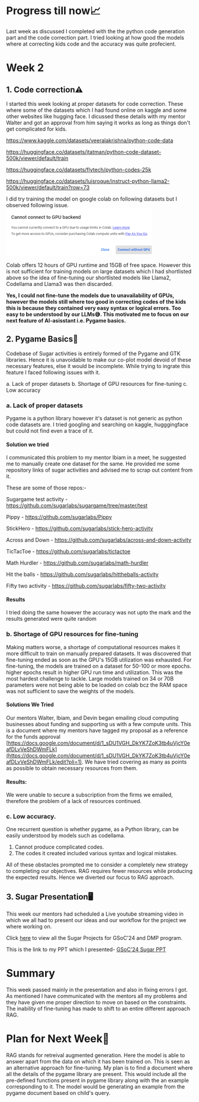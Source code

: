 # Progress till now📈
Last week as discussed I completed with the the python code generation part and the code correction part.
I tried looking at how good the models where at correcting kids code and the accuracy was quite profecient.

# Week 2

## 1. Code correction⚠
I started this week looking at proper datasets for code correction. 
These where some of the datasets which I had found online on kaggle and some other websites like hugging face. I dicussed these details with my mentor Walter and got an approval from him saying it works as long as things don't get complicated for kids.

https://www.kaggle.com/datasets/veeralakrishna/python-code-data

https://huggingface.co/datasets/jtatman/python-code-dataset-500k/viewer/default/train

https://huggingface.co/datasets/flytech/python-codes-25k

https://huggingface.co/datasets/luisroque/instruct-python-llama2-500k/viewer/default/train?row=73

I did try training the model on google colab on following datasets but I observed following issue. 
![](https://github.com/kshitijdshah99/Pippy_Activity/blob/main/GPU%20limit.png)

Colab offers 12 hours of GPU runtime and 15GB of free space. However this is not sufficient for training models on large datasets which I had shortlisted above so the idea of fine-tuning our shortlisted models like Llama2, Codellama and Llama3 was then discarded. 

**Yes, I could not fine-tune the models due to unavailability of GPUs, however the models still where too good in correcting codes of the kids this is because they contained very easy syntax or logical errors. Too easy to be understood by our LLMs😅. This motivated me to focus on our next feature of AI-asisstant i.e. Pygame basics.**


## 2. Pygame Basics🐍
Codebase of Sugar activities is entirely formed of the Pygame and GTK libraries. Hence it is unavoidable to make our co-plot model devoid of these necessary features, else it would be incomplete. 
While trying to ingrate this feature I faced following issues with it.

a. Lack of proper datasets
b. Shortage of GPU resources for fine-tuning
c. Low accuracy

### a. Lack of proper datasets
Pygame is a python library however it's dataset is not generic as python code datasets are. I tried googling and searching on kaggle, hugggingface but could not find even a trace of it.
#### Solution we tried
I communicated this problem to my mentor Ibiam in a meet, he suggested me to manually create one dataset for the same. He provided me some repository links of sugar activities and advised me to scrap out content from it.

These are some of those repos:-

Sugargame test activity - https://github.com/sugarlabs/sugargame/tree/master/test

Pippy - https://github.com/sugarlabs/Pippy

StickHero - https://github.com/sugarlabs/stick-hero-activity

Across and Down - https://github.com/sugarlabs/across-and-down-activity

TicTacToe - https://github.com/sugarlabs/tictactoe

Math Hurdler - https://github.com/sugarlabs/math-hurdler

Hit the balls - https://github.com/sugarlabs/hittheballs-activity

Fifty two activity - https://github.com/sugarlabs/fifty-two-activity

#### Results
I tried doing the same however the accuracy was not upto the mark and the results generated were quite random

### b. Shortage of GPU resources for fine-tuning
Making matters worse, a shortage of computational resources makes it more difficult to train on manually prepared datasets. It was discovered that fine-tuning ended as soon as the GPU's 15GB utilization was exhausted. For fine-tuning, the models are trained on a dataset for 50-100 or more epochs. higher epochs result in higher GPU run time and utilization. This was the most hardest challenge to tackle. Large models trained on 34 or 70B parameters were not being able to be loaded on colab bcz the RAM space was not sufficient to save the weights of the models.

#### Solutions We Tried
Our mentors Walter, Ibiam, and Devin began emailing cloud computing businesses about funding and supporting us with a few compute units. 
This is a document where my mentors have tagged my proposal as a reference for the funds approval [https://docs.google.com/document/d/1_sDU1VGH_DkYK7ZoK3tb4uVjcY0eafDLvVeShDWmFLk](https://docs.google.com/document/d/1_sDU1VGH_DkYK7ZoK3tb4uVjcY0eafDLvVeShDWmFLk/edit?pli=1). We have tried covering as many as points as possible to obtain necessary resources from them.

#### Results:
We were unable to secure a subscription from the firms we emailed, therefore the problem of a lack of resources continued.

### c. Low accuracy.
One recurrent question is whether pygame, as a Python library, can be easily understood by models such as codellama.
1. Cannot produce complicated codes.
2. The codes it created included various syntax and logical mistakes.

All of these obstacles prompted me to consider a completely new strategy to completing our objectives. RAG requires fewer resources while producing the expected results. Hence we diverted our focus to RAG approach. 

## 3. Sugar Presentation🖥
This week our mentors had scheduled a Live youtube streaming video in which we all had to present our ideas and our workflow for the project we where working on.

Click [here](https://www.youtube.com/live/k7eY-tkl2zw?si=uYhDzTmQB50bgJ48) to view all the Sugar Projects for GSoC'24 and DMP program.

This is the link to my PPT which I presented- [GSoC'24 Sugar PPT](https://docs.google.com/presentation/d/11dck4oTrR32J-sOLBcb10KWExGrtwmlM/edit?usp=drive_link&ouid=105835308257191314131&rtpof=true&sd=true)

# Summary
This week passed mainly in the presentation and also in fixing errors I got. As mentioned I have communicated with the mentors all my problems and they have given me proper direction to move on based on the constraints. The inability of fine-tuning has made to shift to an entire different approach RAG.

# Plan for Next Week📝
RAG stands for retreival augmented generation. Here the model is able to answer apart from the data on which it has been trained on. This is seen as an alternative approach for fine-tuning. My plan is to find a document where all the details of the pygame library are present. This would include all the pre-defined functions present in pygame library along with the an example corresponding to it. The model would be generating an example from the pygame document based on child's query.




